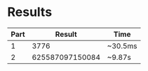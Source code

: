 # Results

| Part | Result | Time |
| --- | --- | --- |
| 1 | 3776 | ~30.5ms |
| 2 | 625587097150084 | ~9.87s |
